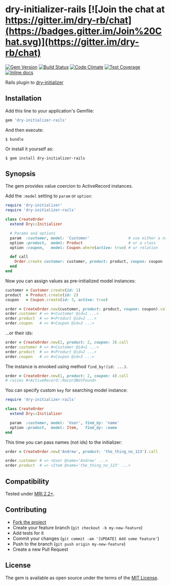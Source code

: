# dry-initializer-rails [![Join the chat at https://gitter.im/dry-rb/chat](https://badges.gitter.im/Join%20Chat.svg)](https://gitter.im/dry-rb/chat)

[![Gem Version](https://badge.fury.io/rb/dry-initializer-rails.svg)][gem]
[![Build Status](https://travis-ci.org/nepalez/dry-initializer-rails.svg?branch=master)][travis]
[![Code Climate](https://codeclimate.com/github/nepalez/dry-initializer-rails/badges/gpa.svg)][codeclimate]
[![Test Coverage](https://codeclimate.com/github/nepalez/dry-initializer-rails/badges/coverage.svg)][coveralls]
[![Inline docs](http://inch-ci.org/github/nepalez/dry-initializer-rails.svg?branch=master)][inchpages]

[gem]: https://rubygems.org/gems/dry-initializer-rails
[travis]: https://travis-ci.org/nepalez/dry-initializer-rails
[codeclimate]: https://codeclimate.com/github/nepalez/dry-initializer-rails
[coveralls]: https://coveralls.io/r/nepalez/dry-initializer-rails
[inchpages]: http://inch-ci.org/github/nepalez/dry-initializer-rails

Rails plugin to [dry-initializer][dry-initializer]

[dry-initializer]: https://github.com/dry-rb/dry-initializer

## Installation

Add this line to your application's Gemfile:

```ruby
gem 'dry-initializer-rails'
```

And then execute:

```shell
$ bundle
```

Or install it yourself as:

```shell
$ gem install dry-initializer-rails
```

## Synopsis

The gem provides value coercion to ActiveRecord instances.

Add the `:model` setting to `param` or `option`:

```ruby
require 'dry-initializer'
require 'dry-initializer-rails'

class CreateOrder
  extend Dry::Initializer

  # Params and options
  param  :customer, model: 'Customer'                 # use either a name
  option :product,  model: Product                    # or a class
  option :coupon,   model: Coupon.where(active: true) # or relation

  def call
    Order.create customer: customer, product: product, coupon: coupon
  end
end
```

Now you can assign values as pre-initialized model instances:

```ruby
customer = Customer.create(id: 1)
product  = Product.create(id: 2)
coupon   = Coupon.create(id: 3, active: true)

order = CreateOrder.new(customer, product: product, coupon: coupon).call
order.customer # => #<Customer @id=1 ...>
order.product  # => #<Product @id=2 ...>
order.coupon   # => #<Coupon @id=3 ...>
```

...or their ids:

```ruby
order = CreateOrder.new(1, product: 2, coupon: 3).call
order.customer # => #<Customer @id=1 ...>
order.product  # => #<Product @id=2 ...>
order.coupon   # => #<Coupon @id=3 ...>
```

The instance is envoked using method `find_by!(id: ...)`.

```ruby
order = CreateOrder.new(1, product: 2, coupon: 4).call
# raises #<ActiveRecord::RecordNotFound>
```

You can specify custom `key` for searching model instance:

```ruby
require 'dry-initializer-rails'

class CreateOrder
  extend Dry::Initializer

  param  :customer, model: 'User', find_by: 'name'
  option :product,  model: Item,   find_by: :name
end
```

This time you can pass names (not ids) to the initializer:

```ruby
order = CreateOrder.new('Andrew', product: 'the_thing_no_123').call

order.customer # => <User @name='Andrew' ...>
order.product  # => <Item @name='the_thing_no_123' ...>
```

## Compatibility

Tested under [MRI 2.2+](.travis.yml).

## Contributing

* [Fork the project](https://github.com/nepalez/dry-initializer-rails)
* Create your feature branch (`git checkout -b my-new-feature`)
* Add tests for it
* Commit your changes (`git commit -am '[UPDATE] Add some feature'`)
* Push to the branch (`git push origin my-new-feature`)
* Create a new Pull Request

## License

The gem is available as open source under the terms of the [MIT License](http://opensource.org/licenses/MIT).

